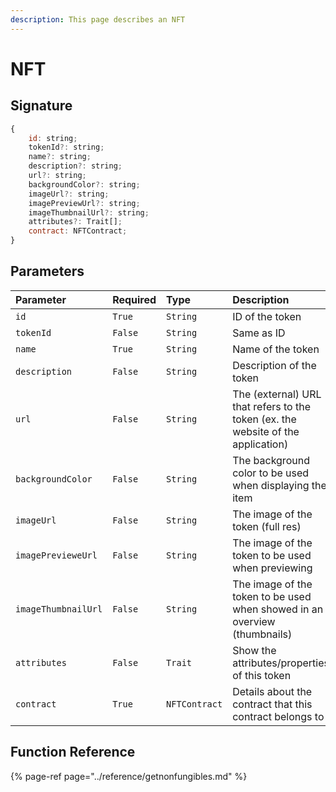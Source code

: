 ```yaml
---
description: This page describes an NFT
---
```


# NFT

## Signature

```javascript
{
    id: string;
    tokenId?: string;
    name?: string;
    description?: string;
    url?: string;
    backgroundColor?: string;
    imageUrl?: string;
    imagePreviewUrl?: string;
    imageThumbnailUrl?: string;
    attributes?: Trait[];
    contract: NFTContract;
}
```

## Parameters

| Parameter | Required | Type | Description |
| :--- | :--- | :--- | :--- |
| `id` | `True` | `String` | ID of the token |
| `tokenId` | `False` | `String` | Same as ID |
| `name` | `True` | `String` | Name of the token |
| `description` | `False` | `String` | Description of the token |
| `url` | `False` | `String` | The \(external\) URL that refers to the token \(ex. the website of the application\) |
| `backgroundColor` | `False` | `String` | The background color to be used when displaying the item |
| `imageUrl` | `False` | `String` | The image of the token \(full res\) |
| `imagePrevieweUrl` | `False` | `String` | The image of the token to be used when previewing |
| `imageThumbnailUrl` | `False` | `String` | The image of the token to be used when showed in an overview \(thumbnails\) |
| `attributes` | `False` | `Trait` | Show the attributes/properties of this token |
| `contract` | `True` | `NFTContract` | Details about the contract that this contract belongs to |

## Function Reference

{% page-ref page="../reference/getnonfungibles.md" %}



